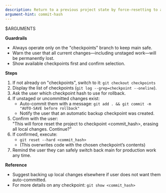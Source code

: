 ```yaml
---
description: Return to a previous project state by force-resetting to a chosen checkpoint on the checkpoints branch, safely overwriting all local changes.
argument-hint: commit-hash
---
```


$ARGUMENTS
<!-- GIT:START -->
**Guardrails**
- Always operate only on the "checkpoints" branch to keep main safe.
- Warn the user that all current changes—including unstaged work—will be permanently lost.
- Show available checkpoints first and confirm selection.

**Steps**
1. If not already on "checkpoints", switch to it: `git checkout checkpoints`
2. Display the list of checkpoints (`git log --grep=checkpoint --oneline`).
3. Ask the user which checkpoint hash to use for rollback.
4. If unstaged or uncommitted changes exist:
    - Auto-commit them with a message: `git add . && git commit -m "AUTO-SAVE before rollback"`
    - Notify the user that an automatic backup checkpoint was created.
5. Confirm with the user:  
   "This will force reset the project to checkpoint <commit_hash>, erasing all local changes. Continue?"
6. If confirmed, execute:
    - `git reset --hard <commit_hash>`
    - (This overwrites code with the chosen checkpoint’s contents)
7. Remind the user they can safely switch back main for production work any time.

**Reference**
- Suggest backing up local changes elsewhere if user does not want them auto-committed.
- For more details on any checkpoint: `git show <commit_hash>`
<!-- GIT:END -->
